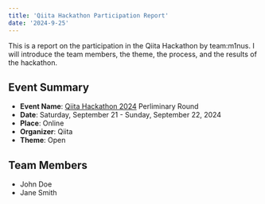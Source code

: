 ```yaml
---
title: 'Qiita Hackathon Participation Report'
date: '2024-9-25'
---
```


This is a report on the participation in the Qiita Hackathon by team:m1nus. I will introduce the team members, the theme, the process, and the results of the hackathon.

## Event Summary
- **Event Name**: [Qiita Hackathon 2024](https://qiita.com/official-campaigns/hackathon/2024) Perliminary Round
- **Date**: Saturday, September 21 - Sunday, September 22, 2024
- **Place**: Online
- **Organizer**: Qiita
- **Theme**: Open

## Team Members

- John Doe
- Jane Smith
